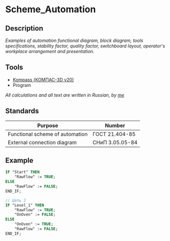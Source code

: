 # Scheme_Automation

## Description
*Examples of automation functional diagram, block diagram, tools specifications, stability factor, quality factor, switchboard layout, operator's workplace arrangement and presentation.*


## Tools

* [Kompass (КОМПАС-3D v20)](https://kompas.ru/)
* Program

*All calculations and all text are written in Russian, by [me](https://github.com/David2261 "Bulat Nasyrov")*

## Standards

| Purpose | Number |
| --- | ----------- |
| Functional scheme of automation | ГОСТ 21.404-85 |
| External connection diagram | СНиП 3.05.05-84 |


## Example
```pascal
IF "Start" THEN
	"RawFlow" := TRUE;
ELSE
	"RawFlow" := FALSE;
END_IF;

// Цепь 2
IF "Level_1" THEN
	"RawFlow" := TRUE;
	"OnOven" := FALSE;
ELSE
	"OnOven" := TRUE;
	"RawFlow" := FALSE;
END_IF;
```